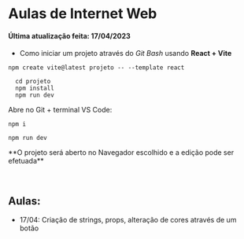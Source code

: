# Aulas de Internet Web
#### Última atualização feita: 17/04/2023

- Como iniciar um projeto através do _Git Bash_ usando **React + Vite** <br>
~~~comand
npm create vite@latest projeto -- --template react
~~~~
~~~comand
  cd projeto
  npm install
  npm run dev
~~~~
Abre no Git + terminal VS Code:
~~~comand
npm i
~~~
~~~comand
npm run dev
~~~
<p>**O projeto será aberto no Navegador escolhido e a edição pode ser efetuada**</p>

<br>

## Aulas:
- 17/04: Criação de strings, props, alteração de cores através de um botão
